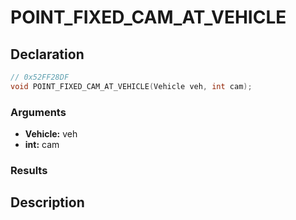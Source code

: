 # POINT_FIXED_CAM_AT_VEHICLE

## Declaration
```cpp
// 0x52FF28DF
void POINT_FIXED_CAM_AT_VEHICLE(Vehicle veh, int cam);
```

### Arguments
- **Vehicle:** veh
- **int:** cam

### Results

## Description
